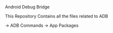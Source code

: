 Android Debug Bridge

This Repository Contains all the files related to ADB

-> ADB Commands
-> App Packages 